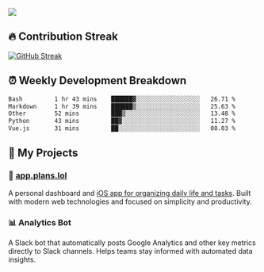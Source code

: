 ![](http://github-profile-summary-cards.vercel.app/api/cards/profile-details?username=sivori&theme=nightowl)

## 🔥 Contribution Streak
[![GitHub Streak](https://github-readme-streak-stats-murex-one.vercel.app?user=sivori&theme=nightowl&hide_border=true&card_width=700&card_height=200&ring=EBE011&fire=EB9B1B)](https://git.io/streak-stats)

## ⏰ Weekly Development Breakdown
<!--START_SECTION:waka-->

```txt
Bash         1 hr 43 mins    ██████▓░░░░░░░░░░░░░░░░░░   26.71 %
Markdown     1 hr 39 mins    ██████▒░░░░░░░░░░░░░░░░░░   25.63 %
Other        52 mins         ███▒░░░░░░░░░░░░░░░░░░░░░   13.48 %
Python       43 mins         ██▓░░░░░░░░░░░░░░░░░░░░░░   11.27 %
Vue.js       31 mins         ██░░░░░░░░░░░░░░░░░░░░░░░   08.03 %
```

<!--END_SECTION:waka-->

## 🚀 My Projects

### 📱 [app.plans.lol](https://app.plans.lol)
A personal dashboard and [iOS app for organizing daily life and tasks](https://apps.apple.com/us/app/plans-lol/id6703607762). Built with modern web technologies and focused on simplicity and productivity.

### 📊 Analytics Bot
A Slack bot that automatically posts Google Analytics and other key metrics directly to Slack channels. Helps teams stay informed with automated data insights.

